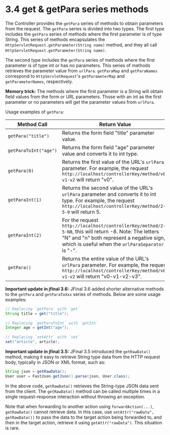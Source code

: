 # 3.4 get & getPara series methods

The Controller provides the `getPara` series of methods to obtain parameters from the request. The `getPara` series is divided into two types. The first type includes the `getPara` series of methods where the first parameter is of type String. This series of methods encapsulates the `HttpServletRequest.getParameter(String name)` method, and they all call `HttpServletRequest.getParameter(String name)`.

The second type includes the `getPara` series of methods where the first parameter is of type int or has no parameters. This series of methods retrieves the parameter value from `urlPara`. `getParaMap` and `getParaNames` correspond to `HttpServletRequest`'s `getParameterMap` and `getParameterNames`, respectively.

**Memory trick:** The methods where the first parameter is a String will obtain field values from the form or URL parameters. Those with an int as the first parameter or no parameters will get the parameter values from `urlPara`.

Usage examples of `getPara`:

| Method Call | Return Value |
| --- | --- |
| `getPara("title")` | Returns the form field "title" parameter value. |
| `getParaToInt("age")` | Returns the form field "age" parameter value and converts it to int type. |
| `getPara(0)` | Returns the first value of the URL's `urlPara` parameter. For example, the request `http://localhost/controllerKey/method/v0-v1-v2` will return "v0". |
| `getParaInt(1)` | Returns the second value of the URL's `urlPara` parameter and converts it to int type. For example, the request `http://localhost/controllerKey/method/2-5-9` will return 5. |
| `getParaInt(2)` | For the request `http://localhost/controllerKey/method/2-5-N8`, this will return -8. Note: The letters "N" and "n" both represent a negative sign, which is useful when the `urlParaSeparator` is "-". |
| `getPara()` | Returns the entire value of the URL's `urlPara` parameter. For example, the request `http://localhost/controllerKey/method/v0-v1-v2` will return "v0-v1-v2-v3". |

**Important update in jfinal 3.6:** JFinal 3.6 added shorter alternative methods to the `getPara` and `getParaToXxx` series of methods. Below are some usage examples:
```java
// Replacing `getPara` with `get`
String title = get("title");
 
// Replacing `getParaToInt` with `getInt`
Integer age = getInt("age");
 
// Replacing `setAttr` with `set`
set("article", article);
```

**Important update in jfinal 3.5:** JFinal 3.5 introduced the `getRawData()` method, making it easy to retrieve String type data from the HTTP request body, typically in JSON or XML format, such as:
```java
String json = getRawData();
User user = FastJson.getJson().parse(json, User.class);
```
In the above code, `getRawData()` retrieves the String-type JSON data sent from the client. The `getRawData()` method can be called multiple times in a single request-response interaction without throwing an exception.

Note that when forwarding to another action using `forwardAction(...)`, `getRawData()` cannot retrieve data. In this case, use `setAttr("rawData", getRawData())` to pass the data to the target action being forwarded to, and then in the target action, retrieve it using `getAttr("rawData")`. This situation is rare.